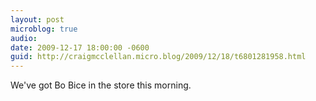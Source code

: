 ```yaml
---
layout: post
microblog: true
audio: 
date: 2009-12-17 18:00:00 -0600
guid: http://craigmcclellan.micro.blog/2009/12/18/t6801281958.html
---
```

We've got Bo Bice in the store this morning.

